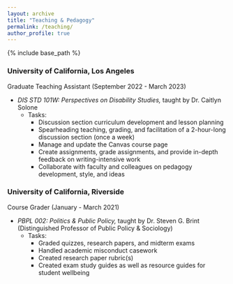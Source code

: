 ```yaml
---
layout: archive
title: "Teaching & Pedagogy"
permalink: /teaching/
author_profile: true
---
```


{% include base_path %}

### University of California, Los Angeles
Graduate Teaching Assistant (September 2022 - March 2023)
- *DIS STD 101W: Perspectives on Disability Studies,* taught by Dr. Caitlyn Solone 
  - Tasks:
     - Discussion section curriculum development and lesson planning
     - Spearheading teaching, grading, and facilitation of a 2-hour-long discussion section (once a week)
     - Manage and update the Canvas course page 
     - Create assignments, grade assignments, and provide in-depth feedback on writing-intensive work
     - Collaborate with faculty and colleagues on pedagogy development, style, and ideas

### University of California, Riverside
Course Grader (January - March 2021) 
- *PBPL 002: Politics & Public Policy,* taught by Dr. Steven G. Brint (Distinguished Professor of Public Policy & Sociology)
  - Tasks:
     - Graded quizzes, research papers, and midterm exams
     -  Handled academic misconduct casework
     - Created research paper rubric(s)
    - Created exam study guides as well as resource guides for student wellbeing
